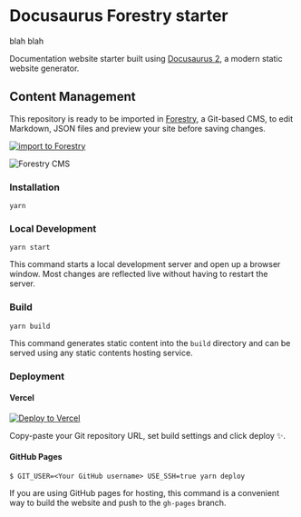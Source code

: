 # Docusaurus Forestry starter

blah  blah

Documentation website starter built using [Docusaurus 2](https://v2.docusaurus.io/), a modern static website generator.

## Content Management

This repository is ready to be imported in [Forestry](https://forestry.io), a Git-based CMS, to edit Markdown, JSON files and preview your site before saving changes.

[![import to Forestry](https://assets.forestry.io/import-to-forestryK.svg)](https://app.forestry.io/quick-start?repo=DirtyF/docusaurus-forestry-starter&engine=other)

![Forestry CMS](./static/img/forestry-cms.png)

### Installation

```
yarn
```

### Local Development

```
yarn start
```

This command starts a local development server and open up a browser window. Most changes are reflected live without having to restart the server.

### Build

```
yarn build
```

This command generates static content into the `build` directory and can be served using any static contents hosting service.

### Deployment

#### Vercel

[![Deploy to Vercel](https://vercel.com/button)](https://vercel.com/import/git)

Copy-paste your Git repository URL, set build settings and click deploy ✨.

#### GitHub Pages

```
$ GIT_USER=<Your GitHub username> USE_SSH=true yarn deploy
```

If you are using GitHub pages for hosting, this command is a convenient way to build the website and push to the `gh-pages` branch.
